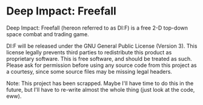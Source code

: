 Deep Impact: Freefall
=========

Deep Impact: Freefall (hereon referred to as DI:F) is a free 2-D top-down space combat and trading game.

DI:F will be released under the GNU General Public License (Version 3). This license legally prevents third parties to redistribute this product as proprietary software. This is free software, and should be treated as such.
Please ask for permission before using any source code from this project as a courtesy, since some source files may be missing legal headers.

Note: This project has been scrapped. Maybe I'll have time to do this in the future, but I'll have to re-write almost the whole thing (just look at the code, eww).
